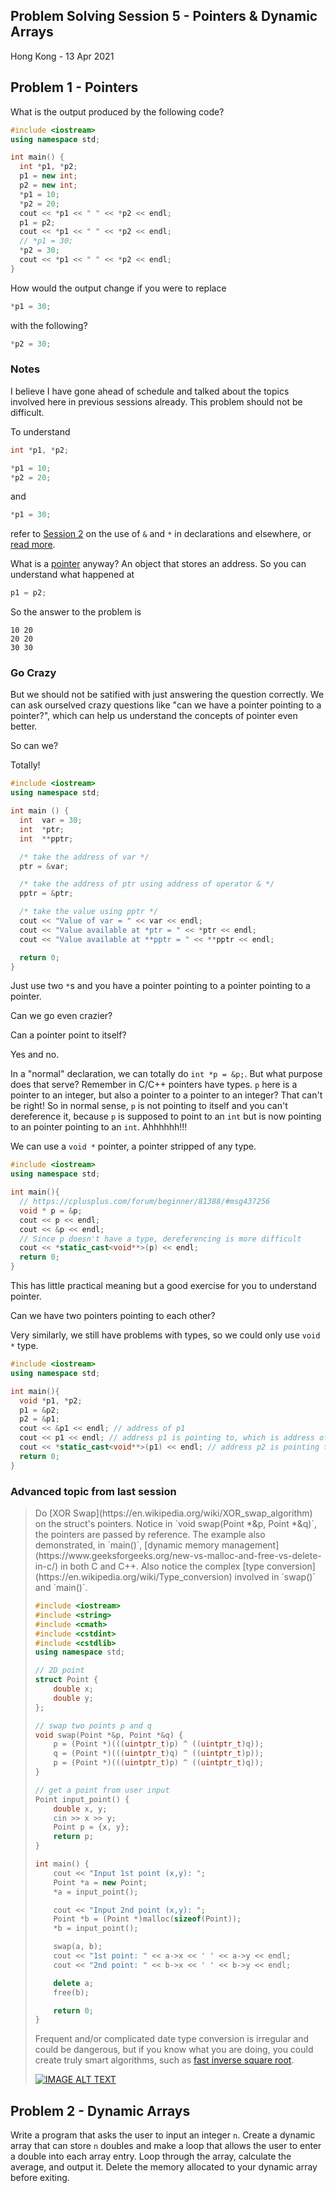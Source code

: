 ## Problem Solving Session 5 - Pointers & Dynamic Arrays

Hong Kong - 13 Apr 2021

## Problem 1 - Pointers

What is the output produced by the following code?

```cpp
#include <iostream>
using namespace std;

int main() {
  int *p1, *p2; 
  p1 = new int; 
  p2 = new int; 
  *p1 = 10; 
  *p2 = 20; 
  cout << *p1 << " " << *p2 << endl; 
  p1 = p2; 
  cout << *p1 << " " << *p2 << endl; 
  // *p1 = 30; 
  *p2 = 30;
  cout << *p1 << " " << *p2 << endl;
}
```

How would the output change if you were to replace
```cpp
*p1 = 30; 
```
with the following?
```cpp
*p2 = 30;
```

### Notes

I believe I have gone ahead of schedule and talked about the topics involved here in previous sessions already. This problem should not be difficult.

To understand
```cpp
int *p1, *p2; 
```
```cpp
*p1 = 10; 
*p2 = 20; 
```
and
```cpp
*p1 = 30; 
```
refer to [Session 2](M5.md) on the use of `&` and `*` in declarations and elsewhere, or [read more](https://www3.ntu.edu.sg/home/ehchua/programming/cpp/cp4_PointerReference.html).

What is a [pointer](https://en.wikipedia.org/wiki/Pointer_(computer_programming)) anyway? An object that stores an address. So you can understand what happened at
```cpp
p1 = p2; 
```

So the answer to the problem is
```
10 20
20 20
30 30
```

### Go Crazy

But we should not be satified with just answering the question correctly. We can ask ourselved crazy questions like "can we have a pointer pointing to a pointer?", which can help us understand the concepts of pointer even better. 

So can we?

Totally!

```cpp
#include <iostream>
using namespace std;

int main () {
  int  var = 30;
  int  *ptr;
  int  **pptr;

  /* take the address of var */
  ptr = &var;

  /* take the address of ptr using address of operator & */
  pptr = &ptr;

  /* take the value using pptr */
  cout << "Value of var = " << var << endl;
  cout << "Value available at *ptr = " << *ptr << endl;
  cout << "Value available at **pptr = " << **pptr << endl;

  return 0;
}
```

Just use two `*`s and you have a pointer pointing to a pointer pointing to a pointer.

Can we go even crazier?

Can a pointer point to itself?

Yes and no. 

In a "normal" declaration, we can totally do `int *p = &p;`. But what purpose does that serve? Remember in C/C++ pointers have types. `p` here is a pointer to an integer, but also a pointer to a pointer to an integer? That can't be right! So in normal sense, `p` is not pointing to itself and you can't dereference it, because `p` is supposed to point to an `int` but is now pointing to an pointer pointing to an `int`. Ahhhhhh!!!

We can use a `void *` pointer, a pointer stripped of any type.
```cpp
#include <iostream>
using namespace std;

int main(){
  // https://cplusplus.com/forum/beginner/81388/#msg437256
  void * p = &p;
  cout << p << endl;
  cout << &p << endl;
  // Since p doesn't have a type, dereferencing is more difficult
  cout << *static_cast<void**>(p) << endl; 
  return 0;
}
```

This has little practical meaning but a good exercise for you to understand pointer. 

Can we have two pointers pointing to each other?

Very similarly, we still have problems with types, so we could only use `void *` type.
```cpp
#include <iostream>
using namespace std;

int main(){
  void *p1, *p2;
  p1 = &p2;
  p2 = &p1;
  cout << &p1 << endl; // address of p1
  cout << p1 << endl; // address p1 is pointing to, which is address of p2
  cout << *static_cast<void**>(p1) << endl; // address p2 is pointing to, which is address of p1
  return 0;
}
```

### Advanced topic from last session
<blockquote>
Do [XOR Swap](https://en.wikipedia.org/wiki/XOR_swap_algorithm) on the struct's pointers. Notice in `void swap(Point *&p, Point *&q)`, the pointers are passed by reference. The example also demonstrated, in `main()`, [dynamic memory management](https://www.geeksforgeeks.org/new-vs-malloc-and-free-vs-delete-in-c/) in both C and C++. Also notice the complex [type conversion](https://en.wikipedia.org/wiki/Type_conversion) involved in `swap()` and `main()`. 

```cpp
#include <iostream>
#include <string>
#include <cmath>
#include <cstdint>
#include <cstdlib>
using namespace std;

// 2D point
struct Point {
    double x;
    double y;
};

// swap two points p and q
void swap(Point *&p, Point *&q) {
    p = (Point *)(((uintptr_t)p) ^ ((uintptr_t)q));
    q = (Point *)(((uintptr_t)q) ^ ((uintptr_t)p));
    p = (Point *)(((uintptr_t)p) ^ ((uintptr_t)q));
}

// get a point from user input
Point input_point() {
    double x, y;
    cin >> x >> y;
    Point p = {x, y};
    return p;
}

int main() {
    cout << "Input 1st point (x,y): ";
    Point *a = new Point;
    *a = input_point();

    cout << "Input 2nd point (x,y): ";
    Point *b = (Point *)malloc(sizeof(Point));
    *b = input_point();

    swap(a, b);
    cout << "1st point: " << a->x << ' ' << a->y << endl;
    cout << "2nd point: " << b->x << ' ' << b->y << endl;

    delete a;
    free(b);

    return 0;
}
```

Frequent and/or complicated date type conversion is irregular and could be dangerous, but if you know what you are doing, you could create truly smart algorithms, such as [fast inverse square root](https://en.wikipedia.org/wiki/Fast_inverse_square_root). 

[![IMAGE ALT TEXT](http://img.youtube.com/vi/p8u_k2LIZyo/0.jpg)](http://www.youtube.com/watch?v=p8u_k2LIZyo "Fast Inverse Square Root — A Quake III Algorithm")
</blockquote>

## Problem 2 - Dynamic Arrays

Write a program that asks the user to input an integer `n`. Create a dynamic array that can store `n` doubles and make a loop that allows the user to enter a double into each array entry. Loop through the array, calculate the average, and output it. Delete the memory allocated to your dynamic array before exiting.
